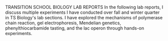 TRANSITION SCHOOL BIOLOGY LAB REPORTS
In the following lab reports, I discuss multiple experiments I have conducted over fall and winter quarter in TS Biology's lab sections. 
I have explored the mechanisms of polymerase chain reaction, gel electrophoresis, Mendelian genetics, phenylthiocarbamide tasting, and the lac operon through hands-on experiments.
